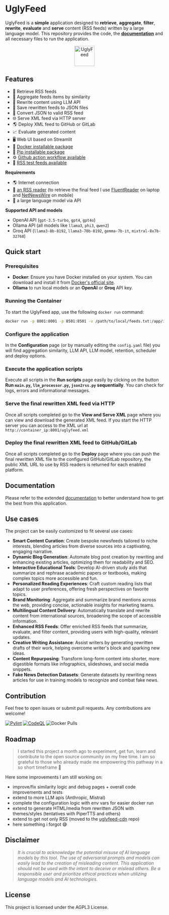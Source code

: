 # UglyFeed

UglyFeed is a **simple** application designed to **retrieve**, **aggregate**, **filter**, **rewrite**, **evaluate** and **serve** content (RSS feeds) written by a large language model. This repository provides the code, the **[documentation](https://github.com/fabriziosalmi/UglyFeed/blob/main/docs/README.md)** and all necessary files to run the application.

<p align="center">
  <img src="https://raw.githubusercontent.com/fabriziosalmi/UglyFeed/main/docs/UglyFeed.png" alt="UglyFeed" height="64" style="">
</p>

## Features

- 📡 Retrieve RSS feeds
- 🧮 Aggregate feeds items by similarity
- 🤖 Rewrite content using LLM API
- 💾 Save rewritten feeds to JSON files
- 🔁 Convert JSON to valid RSS feed
- 🌐 Serve XML feed via HTTP server
- 🌎 Deploy XML feed to GitHub or GitLab
- 📈 Evaluate generated content
- 🖥️ Web UI based on Streamlit
- 🐳 [Docker installable package](https://hub.docker.com/r/fabriziosalmi/uglyfeed)
- 🐍 [Pip installable package](https://pypi.org/project/uglypy/)
- ⚙️ [Github action workflow available](https://github.com/fabriziosalmi/UglyFeed/blob/main/docs/UglyFeed-GitHub-Action-Groq-llama3-8b-8192.yml)
- 📰 [RSS test feeds available](https://github.com/fabriziosalmi/uglyfeed-cdn)

**Requirements**
- 🌎 Internet connection
- 📲 [an RSS reader](https://github.com/topics/rss-reader) (to retrieve the final feed I use [FluentReader](https://github.com/yang991178/fluent-reader) on laptop and [NetNewsWire](https://netnewswire.com/) on mobile)
- 🤖 a large language model via API

**Supported API and models**

- OpenAI API (`gpt-3.5-turbo`, `gpt4`, `gpt4o`)
- Ollama API (all models like `llama3`, `phi3`, `qwen2`)
- Groq API (`llama3-8b-8192`, `llama3-70b-8192`, `gemma-7b-it`, `mixtral-8x7b-32768`)

## Quick start

### Prerequisites

- **Docker**: Ensure you have Docker installed on your system. You can download and install it from [Docker's official site](https://www.docker.com/get-started).
- **Ollama** to run local models or an **OpenAI** or **Groq** API key.

### Running the Container

To start the UglyFeed app, use the following `docker run` command:

```bash
docker run -p 8001:8001 -p 8501:8501 -v /path/to/local/feeds.txt:/app/input/feeds.txt -v /path/to/local/config.yaml:/app/config.yaml fabriziosalmi/uglyfeed:latest
```

### Configure the application
In the **Configuration** page (or by manually editing the `config.yaml` file) you will find aggregation similarity, LLM API, LLM model, retention, scheduler and deploy options.

### Execute the application scripts
Execute all scripts in the **Run scripts** page easily by clicking on the button **Run `main.py`, `llm_processor.py`, `json2rss.py` sequentially**.
You can check for logs, errors and informational messages.

### Serve the final rewritten XML feed via HTTP
Once all scripts completed go to the **View and Serve XML** page where you can view and download the generated XML feed. If you start the HTTP server you can access to the XML url at `http://container_ip:8001/uglyfeed.xml`

### Deploy the final rewritten XML feed to GitHub/GitLab
Once all scripts completed go to the **Deploy** page where you can push the final rewritten XML file to the configured GitHub/GitLab repository, the public XML URL to use by RSS readers is returned for each enabled platform.

## Documentation

Please refer to the extended [documentation](https://github.com/fabriziosalmi/UglyFeed/blob/main/docs/README.md) to better understand how to get the best from this application.


## Use cases

The project can be easily customized to fit several use cases:

- **Smart Content Curation**: Create bespoke newsfeeds tailored to niche interests, blending articles from diverse sources into a captivating, engaging narrative.
- **Dynamic Blog Generation**: Automate blog post creation by rewriting and enhancing existing articles, optimizing them for readability and SEO.
- **Interactive Educational Tools**: Develop AI-driven study aids that summarize and rephrase academic papers or textbooks, making complex topics more accessible and fun.
- **Personalized Reading Experiences**: Craft custom reading lists that adapt to user preferences, offering fresh perspectives on favorite topics.
- **Brand Monitoring**: Aggregate and summarize brand mentions across the web, providing concise, actionable insights for marketing teams.
- **Multilingual Content Delivery**: Automatically translate and rewrite content from international sources, broadening the scope of accessible information.
- **Enhanced RSS Feeds**: Offer enriched RSS feeds that summarize, evaluate, and filter content, providing users with high-quality, relevant updates.
- **Creative Writing Assistance**: Assist writers by generating rewritten drafts of their work, helping overcome writer's block and sparking new ideas.
- **Content Repurposing**: Transform long-form content into shorter, more digestible formats like infographics, slideshows, and social media snippets.
- **Fake News Detection Datasets**: Generate datasets by rewriting news articles for use in training models to recognize and combat fake news.

## Contribution

Feel free to open issues or submit pull requests. Any contributions are welcome!

[![Pylint](https://github.com/fabriziosalmi/UglyFeed/actions/workflows/pylint.yml/badge.svg)](https://github.com/fabriziosalmi/UglyFeed/actions/workflows/pylint.yml) [![CodeQL](https://github.com/fabriziosalmi/UglyFeed/actions/workflows/github-code-scanning/codeql/badge.svg)](https://github.com/fabriziosalmi/UglyFeed/actions/workflows/github-code-scanning/codeql) ![Docker Pulls](https://img.shields.io/docker/pulls/fabriziosalmi/uglyfeed)


## Roadmap

> I started this project a month ago to experiment, get fun, learn and contribute to the open source community on my free time. I am so grateful to those who already made me empowering this pathway in a so short timeframe 🙏

Here some improvements I am still working on:

- improve/fix similarity logic and debug pages + overall code improvements and tests
- extend to more LLM apis (Anthropic, Mistral)
- complete the configuration logic with env vars for easier docker run
- extend to generate HTML/media from rewritten JSON with themes/styles (tentatives with PiperTTS and others)
- extend to get not only RSS (moved to the [uglyfeed-cdn](https://github.com/fabriziosalmi/uglyfeed-cdn) repo)
- here something i forgot 😅

## Disclaimer

> _It is crucial to acknowledge the potential misuse of AI language models by this tool. The use of adversarial prompts and models can easily lead to the creation of misleading content. This application should not be used with the intent to deceive or mislead others. Be a responsible user and prioritize ethical practices when utilizing language models and AI technologies._

## License

This project is licensed under the AGPL3 License.
